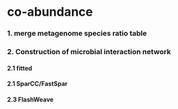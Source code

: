 # co-abundance
### 1. merge metagenome species ratio table
### 2. Construction of microbial interaction network
#### 2.1 fitted
#### 2.1 SparCC/FastSpar
#### 2.3 FlashWeave


